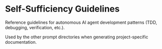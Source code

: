# Self-Sufficiency Guidelines

Reference guidelines for autonomous AI agent development patterns (TDD, debugging, verification, etc.).

Used by the other prompt directories when generating project-specific documentation.
